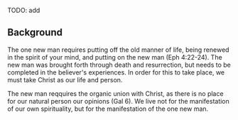 TODO: add

## Background

The one new man requires putting off the old manner of life, being renewed in the spirit of your mind, and putting on the new man (Eph 4:22-24). The new man was brought forth through death and resurrection, but needs to be completed in the believer's experiences. In order for this to take place, we must take Christ as our life and person.

The new man reqquires the organic union with Christ, as there is no place for our natural person our opinions (Gal 6). We live not for the manifestation of our own spirituality, but for the manifestation of the one new man. 